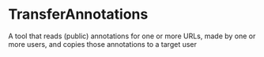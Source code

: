 # TransferAnnotations

A tool that reads (public) annotations for one or more URLs, made by one or more users, and copies those annotations to a target user

